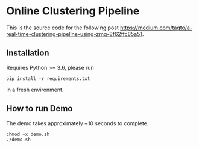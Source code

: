 # Online Clustering Pipeline
This is the source code for the following post <https://medium.com/tagto/a-real-time-clustering-pipeline-using-zmq-8f62ffc85a51>. 
## Installation
Requires Python >= 3.6, please run
```
pip install -r requirements.txt
```
in a fresh environment.
## How to run Demo
The demo takes approximately ~10 seconds to complete.
```
chmod +x demo.sh
./demo.sh
```

